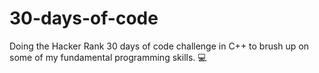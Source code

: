 # 30-days-of-code

Doing the Hacker Rank 30 days of code challenge in C++ to brush up on some of my fundamental programming skills. 💻 
